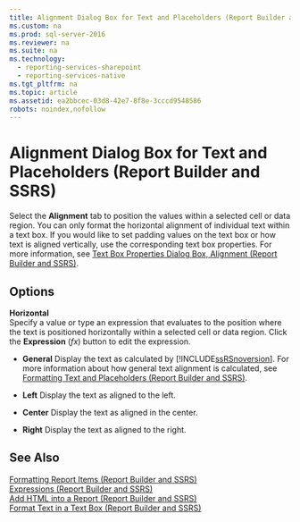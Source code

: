 ```yaml
---
title: Alignment Dialog Box for Text and Placeholders (Report Builder and SSRS)
ms.custom: na
ms.prod: sql-server-2016
ms.reviewer: na
ms.suite: na
ms.technology: 
  - reporting-services-sharepoint
  - reporting-services-native
ms.tgt_pltfrm: na
ms.topic: article
ms.assetid: ea2bbcec-03d8-42e7-8f8e-3cccd9548586
robots: noindex,nofollow
---
```

# Alignment Dialog Box for Text and Placeholders (Report Builder and SSRS)
  Select the **Alignment** tab to position the values within a selected cell or data region. You can only format the horizontal alignment of individual text within a text box. If you would like to set padding values on the text box or how text is aligned vertically, use the corresponding text box properties. For more information, see [Text Box Properties Dialog Box, Alignment &#40;Report Builder and SSRS&#41;](../../Topics\TopicNameNotContainA/Text-Box-Properties-Dialog-Box,-Alignment--Report-Builder-and-SSRS-.md).  
  
## Options  
 **Horizontal**  
 Specify a value or type an expression that evaluates to the position where the text is positioned horizontally within a selected cell or data region. Click the **Expression** \(*fx*\) button to edit the expression.  
  
-   **General** Display the text as calculated by [!INCLUDE[ssRSnoversion](../../Token\Other/ssRSnoversion_md.md)]. For more information about how general text alignment is calculated, see [Formatting Text and Placeholders &#40;Report Builder and SSRS&#41;](../../Topics\TopicNameNotContainA/Formatting-Text-and-Placeholders--Report-Builder-and-SSRS-.md).  
  
-   **Left** Display the text as aligned to the left.  
  
-   **Center** Display the text as aligned in the center.  
  
-   **Right** Display the text as aligned to the right.  
  
## See Also  
 [Formatting Report Items &#40;Report Builder and SSRS&#41;](../../Topics\TopicNameNotContainA/Formatting-Report-Items--Report-Builder-and-SSRS-.md)   
 [Expressions &#40;Report Builder and SSRS&#41;](../../Topics\TopicNameNotContainA/Expressions--Report-Builder-and-SSRS-.md)   
 [Add HTML into a Report &#40;Report Builder and SSRS&#41;](../../Topics\TopicNameContainA/Add-HTML-into-a-Report--Report-Builder-and-SSRS-.md)   
 [Format Text in a Text Box &#40;Report Builder and SSRS&#41;](../../Topics\TopicNameContainA/Format-Text-in-a-Text-Box--Report-Builder-and-SSRS-.md)  
  
  